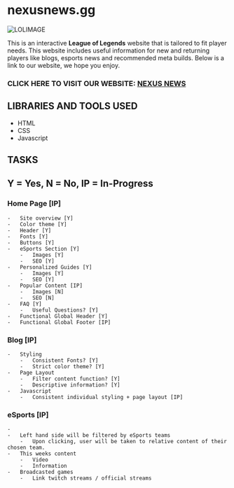 # nexusnews.gg

![LOLIMAGE](https://cmsassets.rgpub.io/sanity/images/dsfx7636/news/9eb028de391e65072d06e77f06d0955f66b9fa2c-736x316.png?auto=format&fit=fill&q=80&w=625)

This is an interactive **League of Legends** website that is tailored to fit player needs. This website includes useful information for new and returning players like blogs, esports news and recommended meta builds. Below is a link to our website, we hope you enjoy.

### CLICK HERE TO VISIT OUR WEBSITE: [NEXUS NEWS](https://www.google.com/)

## LIBRARIES AND TOOLS USED

-   HTML
-   CSS
-   Javascript

## TASKS

## Y = Yes, N = No, IP = In-Progress

### Home Page [IP]

    -   Site overview [Y]
    -   Color theme [Y]
    -   Header [Y]
    -   Fonts [Y]
    -   Buttons [Y]
    -   eSports Section [Y]
        -   Images [Y]
        -   SEO [Y]
    -   Personalized Guides [Y]
        -   Images [Y]
        -   SEO [Y]
    -   Popular Content [IP]
        -   Images [N]
        -   SEO [N]
    -   FAQ [Y]
        -   Useful Questions? [Y]
    -   Functional Global Header [Y]
    -   Functional Global Footer [IP]

### Blog [IP]

    -   Styling
        -   Consistent Fonts? [Y]
        -   Strict color theme? [Y]
    -   Page Layout
        -   Filter content function? [Y]
        -   Descriptive information? [Y]
    -   Javascript
        -   Consistent individual styling + page layout [IP]

### eSports [IP]

    -
    -   Left hand side will be filtered by eSports teams
        -   Upon clicking, user will be taken to relative content of their chosen team.
    -   This weeks content
        -   Video
        -   Information
    -   Broadcasted games
        -   Link twitch streams / official streams
